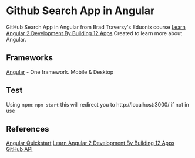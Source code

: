 # Github Search App in Angular
GitHub Search App in Angular from Brad Traversy's Eduonix course [Learn Angular 2 Development By Building 12 Apps](https://www.eduonix.com/dashboard/learn-angular-2-development-by-building-10-apps)
Created to learn more about Angular.

## Frameworks
[Angular](https://angular.io/) - One framework. Mobile & Desktop

## Test
Using npm:
`npm start`
this will redirect you to http://localhost:3000/ if not in use

## References 
[Angular Quickstart](https://github.com/angular/quickstart)
[Learn Angular 2 Development By Building 12 Apps](https://www.eduonix.com/dashboard/learn-angular-2-development-by-building-10-apps)
[GitHub API](https://github.com/settings/developers)
